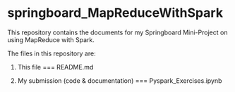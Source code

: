 # springboard_MapReduceWithSpark

This repository contains the documents for my Springboard Mini-Project on using MapReduce with Spark.

The files in this repository are:

1. This file === README.md

2. My submission (code & documentation) === Pyspark_Exercises.ipynb
